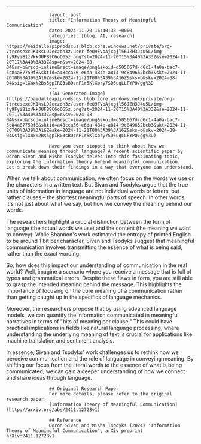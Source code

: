 ---
                    layout: post
                    title: "Information Theory of Meaningful Communication"
                    date: 2024-11-20 16:40:33 +0000
                    categories: [blog, AI, research]
                    image: https://oaidalleapiprodscus.blob.core.windows.net/private/org-7trcesexcJK1ksLDJeczoh3z/user-feQ9FVoAjxgjl56JZH3J4u5L/img-fy9FyiB1zVkkJUFB9C6oO65z.png?st=2024-11-20T15%3A40%3A33Z&se=2024-11-20T17%3A40%3A33Z&sp=r&sv=2024-08-04&sr=b&rscd=inline&rsct=image/png&skoid=d505667d-d6c1-4a0a-bac7-5c84a87759f8&sktid=a48cca56-e6da-484e-a814-9c849652bcb3&skt=2024-11-20T00%3A39%3A16Z&ske=2024-11-21T00%3A39%3A16Z&sks=b&skv=2024-08-04&sig=lXWx%2Bs5gpIR03sBOznF1r5KlXpry7SD5uqLLFYPQ/gg%3D
                    ---
                    ![AI Generated Image](https://oaidalleapiprodscus.blob.core.windows.net/private/org-7trcesexcJK1ksLDJeczoh3z/user-feQ9FVoAjxgjl56JZH3J4u5L/img-fy9FyiB1zVkkJUFB9C6oO65z.png?st=2024-11-20T15%3A40%3A33Z&se=2024-11-20T17%3A40%3A33Z&sp=r&sv=2024-08-04&sr=b&rscd=inline&rsct=image/png&skoid=d505667d-d6c1-4a0a-bac7-5c84a87759f8&sktid=a48cca56-e6da-484e-a814-9c849652bcb3&skt=2024-11-20T00%3A39%3A16Z&ske=2024-11-21T00%3A39%3A16Z&sks=b&skv=2024-08-04&sig=lXWx%2Bs5gpIR03sBOznF1r5KlXpry7SD5uqLLFYPQ/gg%3D)
                    
                    Have you ever stopped to think about how we communicate meaning through language? A recent scientific paper by Doron Sivan and Misha Tsodyks delves into this fascinating topic, exploring the information theory behind meaningful communication. Let's break down their findings in a way that everyone can understand.

When we talk about communication, we often focus on the words we use or the characters in a written text. But Sivan and Tsodyks argue that the true units of information in language are not individual words or letters, but rather clauses – the shortest meaningful parts of speech. In other words, it's not just about what we say, but how we convey the meaning behind our words.

The researchers highlight a crucial distinction between the form of language (the actual words we use) and the content (the meaning we want to convey). While Shannon's work estimated the entropy of printed English to be around 1 bit per character, Sivan and Tsodyks suggest that meaningful communication involves transmitting the essence of what is being said, rather than the exact wording.

So, how does this impact our understanding of communication in the real world? Well, imagine a scenario where you receive a message that is full of typos and grammatical errors. Despite these flaws in form, you are still able to grasp the intended meaning behind the message. This highlights the importance of focusing on the core meaning of a communication rather than getting caught up in the specifics of language mechanics.

Moreover, the researchers propose that by using advanced language models, we can quantify the information communicated in meaningful narratives in terms of "bits of meaning per clause." This could have practical implications in fields like natural language processing, where understanding the underlying meaning of text is crucial for applications like machine translation and sentiment analysis.

In essence, Sivan and Tsodyks' work challenges us to rethink how we perceive communication and the role of language in conveying meaning. By shifting our focus from the literal words to the essence of what is being communicated, we can gain a deeper understanding of how we connect and share ideas through language.
                    
                    ## Original Research Paper
                    For more details, please refer to the original research paper:
                    [Information Theory of Meaningful Communication](http://arxiv.org/abs/2411.12728v1)
                    
                    ## Reference
                    Doron Sivan and Misha Tsodyks (2024) 'Information Theory of Meaningful Communication', arXiv preprint arXiv:2411.12728v1.
                    